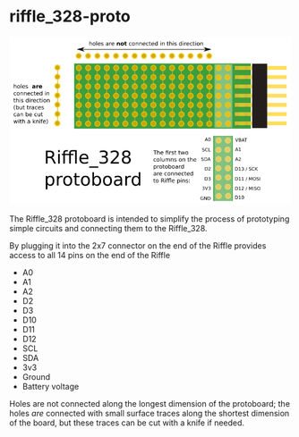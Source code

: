 # riffle_328-proto

<img src="pics/proto_diagram.png">

The Riffle_328 protoboard is intended to simplify the process of prototyping simple circuits and connecting them to the Riffle_328.  

By plugging it into the 2x7 connector on the end of the Riffle provides access to all 14 pins on the end of the Riffle

- A0
- A1
- A2
- D2
- D3
- D10
- D11
- D12
- SCL
- SDA
- 3v3
- Ground
- Battery voltage

Holes are not connected along the longest dimension of the protoboard; the holes *are* connected with small surface traces along the shortest dimension of the board, but these traces can be cut with a knife if needed. 


